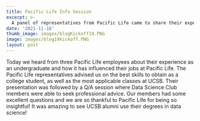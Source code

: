 ```yaml
---
title: Pacific Life Info Session
excerpt: >-
  A panel of representatives from Pacific Life came to share their experience in the field of data science with our members!
date: '2021-11-18'
thumb_image: images/blogKickoff19.PNG
image: images/blog19kickoff.PNG
layout: post
---
```


Today we heard from three Pacific Life employees about their experience as an undergraduate and how it has influenced their jobs at Pacific Life. The Pacific Life representatives advised us on the best skills to obtain as a college student, as well as the most applicable classes at UCSB. Their presentation was followed by a Q/A session where Data Science Club members were able to seek professional advice. Our members had some excellent questions and we are so thankful to Pacific Life for being so insightful! It was amazing to see UCSB alumni use their degrees in data science!